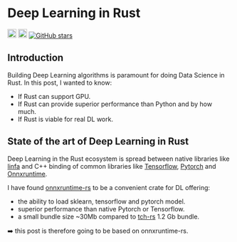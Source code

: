# Deep Learning in Rust
[<img alt="github" src="https://img.shields.io/badge/onnxruntime_rs-fff?labelColor=000&logo=github" height="20">](https://github.com/haixuantao/onnxruntime-rs)
[<img alt="build status" src="https://img.shields.io/github/workflow/status/haixuantao/onnxruntime-rs/Rust/master?" height="20">](https://github.com/haixuantao/onnxruntime-rs/actions?query=branch%3Amaster)
[![GitHub stars](https://img.shields.io/github/stars/haixuanTao/onnxruntime-rs?style=social&label=Star&maxAge=2592000)](https://github.com/haixuanTao/onnxruntime-rs/)

## Introduction

Building Deep Learning algorithms is paramount for doing Data Science in Rust. In this post, I wanted to know:
- If Rust can support GPU.
- If Rust can provide superior performance than Python and by how much.
- If Rust is viable for real DL work.


## State of the art of Deep Learning in Rust

Deep Learning in the Rust ecosystem is spread between native libraries like [linfa](https://github.com/rust-ml/linfa) and C++ binding of common libraries like [Tensorflow](https://github.com/tensorflow/rust), [Pytorch](https://github.com/LaurentMazare/tch-rs) and [Onnxruntime](https://github.com/nbigaouette/onnxruntime-rs).

I have found [onnxruntime-rs](https://github.com/nbigaouette/onnxruntime-rs) to be a convenient crate for DL offering:
- the ability to load sklearn, tensorflow and pytorch model.
- superior performance than native Pytorch or Tensorflow.  
- a small bundle size ~30Mb compared to [tch-rs](https://github.com/pytorch/pytorch/issues/34058) 1.2 Gb bundle. 

➡️ this post is therefore going to be based on onnxruntime-rs.
